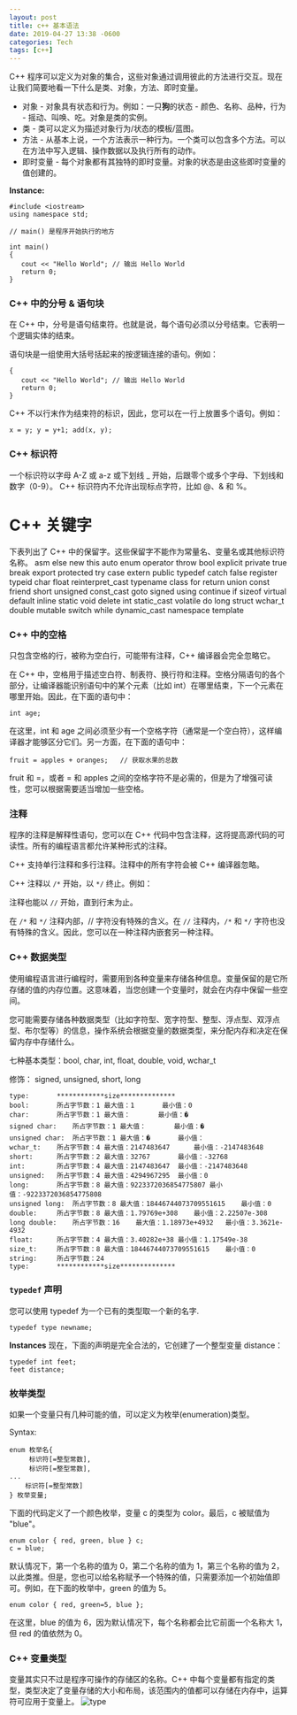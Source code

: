 ```yaml
---
layout: post
title: c++ 基本语法
date: 2019-04-27 13:38 -0600
categories: Tech
tags: [c++]
---
```


C++ 程序可以定义为对象的集合，这些对象通过调用彼此的方法进行交互。现在让我们简要地看一下什么是类、对象，方法、即时变量。

- 对象 - 对象具有状态和行为。例如：一只**狗**的状态 - 颜色、名称、品种，行为 - 摇动、叫唤、吃。对象是类的实例。
- 类 - 类可以定义为描述对象行为/状态的模板/蓝图。
- 方法 - 从基本上说，一个方法表示一种行为。一个类可以包含多个方法。可以在方法中写入逻辑、操作数据以及执行所有的动作。
- 即时变量 - 每个对象都有其独特的即时变量。对象的状态是由这些即时变量的值创建的。

**Instance:**
```
#include <iostream>
using namespace std;

// main() 是程序开始执行的地方

int main()
{
   cout << "Hello World"; // 输出 Hello World
   return 0;
}
```

### C++ 中的分号 & 语句块
在 C++ 中，分号是语句结束符。也就是说，每个语句必须以分号结束。它表明一个逻辑实体的结束。

语句块是一组使用大括号括起来的按逻辑连接的语句。例如：
```
{
   cout << "Hello World"; // 输出 Hello World
   return 0;
}
```
C++ 不以行末作为结束符的标识，因此，您可以在一行上放置多个语句。例如：
```
x = y; y = y+1; add(x, y);
```

### C++ 标识符
一个标识符以字母 A-Z 或 a-z 或下划线 _ 开始，后跟零个或多个字母、下划线和数字（0-9）。
C++ 标识符内不允许出现标点字符，比如 @、& 和 %。

# C++ 关键字
下表列出了 C++ 中的保留字。这些保留字不能作为常量名、变量名或其他标识符名称。
asm	else	new	this
auto	enum	operator	throw
bool	explicit	private	true
break	export	protected	try
case	extern	public	typedef
catch	false	register	typeid
char	float	reinterpret_cast	typename
class	for	return	union
const	friend	short	unsigned
const_cast	goto	signed	using
continue	if	sizeof	virtual
default	inline	static	void
delete	int	static_cast	volatile
do	long	struct	wchar_t
double	mutable	switch	while
dynamic_cast	namespace	template

### C++ 中的空格
只包含空格的行，被称为空白行，可能带有注释，C++ 编译器会完全忽略它。

在 C++ 中，空格用于描述空白符、制表符、换行符和注释。空格分隔语句的各个部分，让编译器能识别语句中的某个元素（比如 int）在哪里结束，下一个元素在哪里开始。因此，在下面的语句中：
```
int age;
```
在这里，int 和 age 之间必须至少有一个空格字符（通常是一个空白符），这样编译器才能够区分它们。另一方面，在下面的语句中：
```
fruit = apples + oranges;   // 获取水果的总数
```
fruit 和 =，或者 = 和 apples 之间的空格字符不是必需的，但是为了增强可读性，您可以根据需要适当增加一些空格。

### 注释

程序的注释是解释性语句，您可以在 C++ 代码中包含注释，这将提高源代码的可读性。所有的编程语言都允许某种形式的注释。

C++ 支持单行注释和多行注释。注释中的所有字符会被 C++ 编译器忽略。

C++ 注释以 `/*` 开始，以 `*/` 终止。例如：

注释也能以 `//` 开始，直到行末为止。

在 `/*` 和 `*/` 注释内部，// 字符没有特殊的含义。在 `//` 注释内，`/*` 和 `*/` 字符也没有特殊的含义。因此，您可以在一种注释内嵌套另一种注释。

### C++ 数据类型

使用编程语言进行编程时，需要用到各种变量来存储各种信息。变量保留的是它所存储的值的内存位置。这意味着，当您创建一个变量时，就会在内存中保留一些空间。

您可能需要存储各种数据类型（比如字符型、宽字符型、整型、浮点型、双浮点型、布尔型等）的信息，操作系统会根据变量的数据类型，来分配内存和决定在保留内存中存储什么。

七种基本类型：bool, char, int, float, double, void, wchar_t

修饰： signed, unsigned, short, long

```
type: 		************size**************
bool: 		所占字节数：1	最大值：1		最小值：0
char: 		所占字节数：1	最大值：		最小值：�
signed char: 	所占字节数：1	最大值：		最小值：�
unsigned char: 	所占字节数：1	最大值：�		最小值：
wchar_t: 	所占字节数：4	最大值：2147483647		最小值：-2147483648
short: 		所占字节数：2	最大值：32767		最小值：-32768
int: 		所占字节数：4	最大值：2147483647	最小值：-2147483648
unsigned: 	所占字节数：4	最大值：4294967295	最小值：0
long: 		所占字节数：8	最大值：9223372036854775807	最小值：-9223372036854775808
unsigned long: 	所占字节数：8	最大值：18446744073709551615	最小值：0
double: 	所占字节数：8	最大值：1.79769e+308	最小值：2.22507e-308
long double: 	所占字节数：16	最大值：1.18973e+4932	最小值：3.3621e-4932
float: 		所占字节数：4	最大值：3.40282e+38	最小值：1.17549e-38
size_t: 	所占字节数：8	最大值：18446744073709551615	最小值：0
string: 	所占字节数：24
type: 		************size**************
```

### `typedef` 声明
您可以使用 typedef 为一个已有的类型取一个新的名字.
```
typedef type newname;
```

**Instances**
现在，下面的声明是完全合法的，它创建了一个整型变量 distance：
```
typedef int feet;
feet distance;
```

### 枚举类型

如果一个变量只有几种可能的值，可以定义为枚举(enumeration)类型。

Syntax:
```
enum 枚举名{
     标识符[=整型常数],
     标识符[=整型常数],
...
    标识符[=整型常数]
} 枚举变量;
```

下面的代码定义了一个颜色枚举，变量 c 的类型为 color。最后，c 被赋值为 "blue"。
```
enum color { red, green, blue } c;
c = blue;
```

默认情况下，第一个名称的值为 0，第二个名称的值为 1，第三个名称的值为 2，以此类推。但是，您也可以给名称赋予一个特殊的值，只需要添加一个初始值即可。例如，在下面的枚举中，green 的值为 5。

```
enum color { red, green=5, blue };
```
在这里，blue 的值为 6，因为默认情况下，每个名称都会比它前面一个名称大 1，但 red 的值依然为 0。


### C++ 变量类型

变量其实只不过是程序可操作的存储区的名称。C++ 中每个变量都有指定的类型，类型决定了变量存储的大小和布局，该范围内的值都可以存储在内存中，运算符可应用于变量上。
![type](https://ylyy93.github.io/my_blog/assets/posts/c++/img/typeof.png)

```

```
